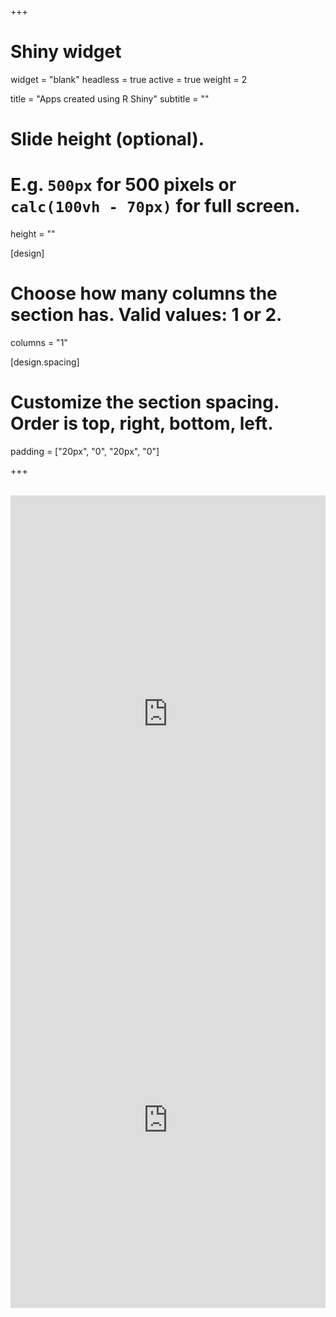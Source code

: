 +++
# Shiny widget
widget = "blank"
headless = true
active = true
weight = 2

title = "Apps created using R Shiny"
subtitle = ""

# Slide height (optional).
# E.g. `500px` for 500 pixels or `calc(100vh - 70px)` for full screen.
height = ""

[design]
  # Choose how many columns the section has. Valid values: 1 or 2.
  columns = "1"

[design.spacing]
  # Customize the section spacing. Order is top, right, bottom, left.
  padding = ["20px", "0", "20px", "0"]

+++

<br/>

<iframe height="700" width="100%" frameborder="yes"
src="https://tomjenkins.shinyapps.io/devon_cornwall_scilly_mpa_app/"></iframe>

<br/>

<iframe height="600" width="100%" frameborder="yes" src="https://tomjenkins.shinyapps.io/particle_drift_app/"> </iframe>


